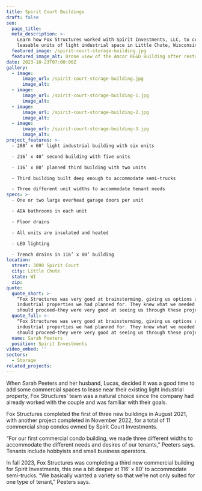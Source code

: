 ```yaml
---
title: Spirit Court Buildings
draft: false
seo:
  page_title:
  meta_description: >-
    Learn how Fox Structures worked with Spirit Investments, LLC, to create 11
    leasable units of light industrial space in Little Chute, Wisconsin.
  featured_image: /spirit-court-storage-building.jpg
  featured_image_alt: Drone view of the Amcor RE&D Building after restoration by Fox Structures
date: 2023-10-23T07:00:00Z
gallery:
  - image:
      image_url: /spirit-court-storage-building.jpg
      image_alt:
  - image:
      image_url: /spirit-court-storage-building-1.jpg
      image_alt:
  - image:
      image_url: /spirit-court-storage-building-2.jpg
      image_alt:
  - image:
      image_url: /spirit-court-storage-building-3.jpg
      image_alt:
project_features: >-
  - 288’ x 60’ light industrial building with six units

  - 216’ x 40’ second building with five units

  - 116’ x 80’ planned third building with two units

  - Third building built deep enough to accommodate semi-trucks

  - Three different unit widths to accommodate tenant needs
specs: >-
  - One or two large overhead garage doors per unit 

  - ADA bathrooms in each unit

  - Floor drains

  - All units are insulated and heated

  - LED lighting

  - Trench drains in 116’ x 80’ building
location:
  street: 3090 Spirit Court
  city: Little Chute
  state: WI
  zip:
quote:
  quote_short: >-
    “Fox Structures was very good at brainstorming, giving us options and giving us ideas for the
    industrial properties we had planned for. They knew what we needed and how we
    should proceed—they were very good at seeing us through these projects.”
  quote_full: >-
    “Fox Structures was very good at brainstorming, giving us options and giving us ideas for the
    industrial properties we had planned for. They knew what we needed and how we
    should proceed—they were very good at seeing us through these projects.”
  name: Sarah Peeters
  position: Spirit Investments
video_embed: ''
sectors:
  - Storage
related_projects:
---
```

When Sarah Peeters and her husband, Lucas, decided it was a good time to add some commercial spaces to lease near their existing light industrial property, Fox Structures’ team was a natural choice since the company had already worked with the couple and was familiar with their goals.

Fox Structures completed the first of three new buildings in August 2021, with another project completed in November 2022, for a total of 11 commercial shop condos owned by Spirit Court Investments.

“For our first commercial condo building, we made three different widths to accommodate the different needs and desires of our tenants,” Peeters says. Tenants include hobbyists and small business operators.

In fall 2023, Fox Structures was completing a third new commercial building for Spirit Investments, this one a bit deeper at 116’ x 80’ to accommodate semi-trucks. “We basically wanted a variety so that we’re not only suited for one type of tenant,” Peeters says.